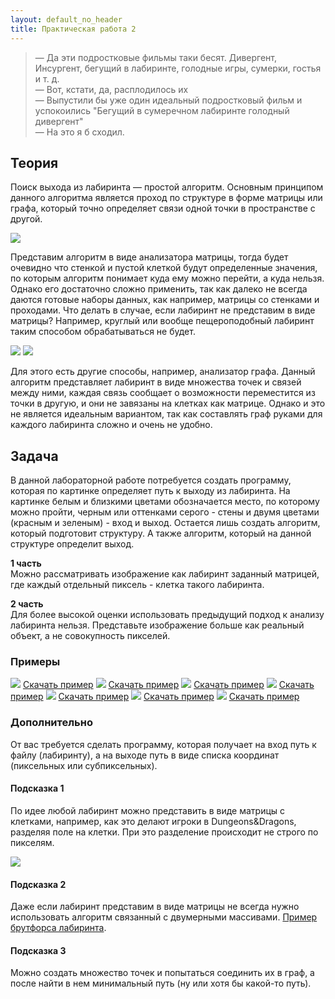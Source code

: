```yaml
---
layout: default_no_header
title: Практическая работа 2
---
```


> — Да эти подростковые фильмы таки бесят. Дивергент, Инсургент, бегущий в лабиринте, голодные игры, сумерки, гостья и т. д.  
> — Вот, кстати, да, расплодилось их  
> — Выпустили бы уже один идеальный подростковый фильм и успокоились "Бегущий в сумеречном лабиринте голодный дивергент"  
> — На это я б сходил.  

## Теория

Поиск выхода из лабиринта — простой алгоритм. Основным принципом данного алгоритма является проход по структуре в форме 
матрицы или графа, который точно определяет связи одной точки в пространстве с другой.

<img src="{{site.baseurl}}/resources/labs/lab-3/strategy_3d_maze_red_arrow.jpg"/>

Представим алгоритм в виде анализатора матрицы, тогда будет очевидно что стенкой и пустой клеткой будут определенные значения,
по которым алгоритм понимает куда ему можно перейти, а куда нельзя.  Однако его достаточно сложно применить, 
так как далеко не всегда даются готовые наборы данных, как например, матрицы со стенками и проходами. 
Что делать в случае, если лабиринт не представим в виде матрицы? Например, круглый или вообще пещероподобный 
лабиринт таким способом обрабатываться не будет.

<img src="{{site.baseurl}}/resources/labs/lab-maze/587595.png"/>

<img src="{{site.baseurl}}/resources/labs/lab-maze/151800.png"/>

Для этого есть другие способы, например, анализатор графа. Данный алгоритм представляет лабиринт в виде множества точек и 
связей между ними, каждая связь сообщает о возможности переместится из точки в другую, и они не завязаны на клетках как матрице. 
Однако и это не является идеальным вариантом, так как составлять граф руками для каждого лабиринта сложно и очень не удобно. 

## Задача

В данной лабораторной работе потребуется создать программу, которая по картинке определяет путь к выходу из лабиринта. На картинке белым и близкими цветами
обозначается место, по которому можно пройти, черным или оттенками серого - стены и двумя цветами (красным и зеленым) - вход и выход.
Остается лишь создать алгоритм, который подготовит структуру. А также алгоритм, который на данной структуре определит выход. 

**1 часть**  
Можно рассматривать изображение как лабиринт заданный матрицей, где каждый отдельный пиксель - клетка такого лабиринта.

**2 часть**  
Для более высокой оценки использовать предыдущий подход к анализу лабиринта нельзя. Представьте изображение больше как реальный объект, а не совокупность пикселей.

### Примеры

<img class="img-small" src="{{site.baseurl}}/resources/labs/lab-maze/001.png"/>  
<a class="btn-download" href="{{site.baseurl}}/resources/labs/lab-maze/001.png">Скачать пример</a>  
<img class="img-small" src="{{site.baseurl}}/resources/labs/lab-maze/002.png"/>  
<a class="btn-download" href="{{site.baseurl}}/resources/labs/lab-maze/002.png">Скачать пример</a>  
<img class="img-small" src="{{site.baseurl}}/resources/labs/lab-maze/003.png"/>  
<a class="btn-download" href="{{site.baseurl}}/resources/labs/lab-maze/003.png">Скачать пример</a>  
<img class="img-small" src="{{site.baseurl}}/resources/labs/lab-maze/004.png"/>  
<a class="btn-download" href="{{site.baseurl}}/resources/labs/lab-maze/004.png">Скачать пример</a>  
<img class="img-small" src="{{site.baseurl}}/resources/labs/lab-maze/005.png"/>  
<a class="btn-download" href="{{site.baseurl}}/resources/labs/lab-maze/005.png">Скачать пример</a>  
<img class="img-small" src="{{site.baseurl}}/resources/labs/lab-maze/006.png"/>  
<a class="btn-download" href="{{site.baseurl}}/resources/labs/lab-maze/006.png">Скачать пример</a>  
<img class="img-small" src="{{site.baseurl}}/resources/labs/lab-maze/007.png"/>  
<a class="btn-download" href="{{site.baseurl}}/resources/labs/lab-maze/007.png">Скачать пример</a>  

### Дополнительно

От вас требуется сделать программу, которая получает на вход путь к файлу (лабиринту), а на выходе путь в виде списка координат (пиксельных или субпиксельных).

#### Подсказка 1

По идее любой лабиринт можно представить в виде матрицы с клетками, например, как это делают игроки в Dungeons&Dragons, 
разделяя поле на клетки. При это разделение происходит не строго по пикселям.

<img src="{{site.baseurl}}/resources/labs/lab-maze/b884da85e314cfb052fddb21bee080ae.jpg"/>

#### Подсказка 2

Даже если лабиринт представим в виде матрицы не всегда нужно использовать алгоритм связанный с двумерными массивами. 
[Пример брутфорса лабиринта](https://vk.com/video-72495085_456241427).

#### Подсказка 3

Можно создать множество точек и попытаться соединить их в граф, а после найти в нем минимальный путь (ну или хотя бы какой-то путь).
